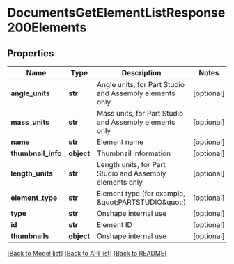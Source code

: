 # DocumentsGetElementListResponse200Elements

## Properties
Name | Type | Description | Notes
------------ | ------------- | ------------- | -------------
**angle_units** | **str** | Angle units, for Part Studio and Assembly elements only | [optional] 
**mass_units** | **str** | Mass units, for Part Studio and Assembly elements only | [optional] 
**name** | **str** | Element name | [optional] 
**thumbnail_info** | **object** | Thumbnail information | [optional] 
**length_units** | **str** | Length units, for Part Studio and Assembly elements only | [optional] 
**element_type** | **str** | Element type (for example, \&quot;PARTSTUDIO\&quot;) | [optional] 
**type** | **str** | Onshape internal use | [optional] 
**id** | **str** | Element ID | [optional] 
**thumbnails** | **object** | Onshape internal use | [optional] 

[[Back to Model list]](../README.md#documentation-for-models) [[Back to API list]](../README.md#documentation-for-api-endpoints) [[Back to README]](../README.md)


